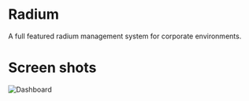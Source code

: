# Radium

A full featured radium management system for corporate environments.

# Screen shots
![Dashboard](http://i.imgur.com/tqNQ5Cx.png)